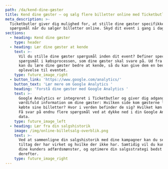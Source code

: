 ```yaml
---
path: /da/kend-dine-gæster
title: Kend dine gæster – og sælg flere billetter online med Ticketbutler
meta_description: >-
  Ticketbutler giver dig mulighed for, at stille dine gæster specifikke
  spørgsmål når du sælger billetter online. Skyd dit event i gang i dag. 
sections:
  - heading: Kend dine gæster
    type: header
  - heading: Lær dine gæster at kende
    text: >-
      Vil du stille dine gæster spørgsmål inden dit event? Definer specifikke
      spørgsmål i købsprocessen, som dine gæster skal svare på. Ud fra svarene
      kan du lære dine gæster bedre at kende, så du kan give dem en bedre
      oplevelse til eventet.
    type: future_image_right
  - button_link: 'https://www.google.com/analytics/'
    button_text: 'Lær mere om Google Analytics '
    heading: 'Forstå dine gæster med Google Analytics '
    text: >-
      Google Analytics er integreret i Ticketbutler og giver dig adgang til
      værdifuld information om dine gæster: Hvilken side kom gæsterne fra før de
      købte sine billetter? Hvor i verden befinder de sig? Hvilket køn har de?
      Få svar på endnu flere spørgsmål ved at dykke ned i din Google Analytics
      data. 
    type: future_image_left
  - heading: Lær fra din salgshistorik
    image: /img/online-billetsalg-overblik.png
    text: >-
      Ved at sammenligne din salgshistorik med dine kampagner kan du se, hvilke
      tiltag der har virket og hvilke der ikke har. Samtidig vil du kunne spore
      dine kunders adfærdsmønster, og optimere din salgsstrategi bedst
      derefter. 
    type: future_image_right
---
```


